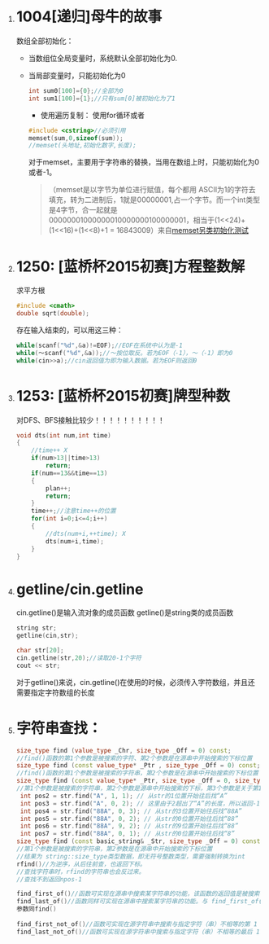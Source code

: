 1. # 1004[递归]母牛的故事

   数组全部初始化：

   - 当数组位全局变量时，系统默认全部初始化为0.

   - 当局部变量时，只能初始化为0

     ```c++
     int sum0[100]={0};//全部为0
     int sum1[100]={1};//只有sum[0]被初始化为了1
     ```
     - 使用遍历复制：
       使用for循环或者

     ```c++
     #include <cstring>//必须引用
     memset(sum,0,sizeof(sum));
     //memset(头地址,初始化数字,长度);
     ```

     对于memset，主要用于字符串的替换，当用在数组上时，只能初始化为0或者-1。
     
     > （memset是以字节为单位进行赋值，每个都用 ASCII为1的字符去填充，转为二进制后，1就是00000001,占一个字节。而一个int类型是4字节，合一起就是 00000001000000010000000100000001，相当于(1<<24)+(1<<16)+(1<<8)+1 = 16843009）来自[memset另类初始化测试](https://blog.csdn.net/synapse7/article/details/9884135/)


2. # 1250: [蓝桥杯2015初赛]方程整数解

   求平方根

   ```c++
   #include <cmath>
   double sqrt(double);
   ```

   存在输入结束的，可以用这三种：
   
   ```c++
   while(scanf("%d",&a)!=EOF);//EOF在系统中认为是-1
   while(～scanf("%d",&a));//～按位取反。若为EOF（-1），～（-1）即为0
   while(cin>>a);//cin返回值为即为输入数据。若为EOF则返回0
   ```
   
3. # 1253: [蓝桥杯2015初赛]牌型种数
   
   对DFS、BFS接触比较少！！！！！！！！！！
   
   ```c++
   void dts(int num,int time)
   {
       //time++ X
       if(num>13||time>13)
           return;
       if(num==13&&time==13)
       {
           plan++;
           return;
       }
       time++;//注意time++的位置
       for(int i=0;i<=4;i++)
       {
           //dts(num+i,++time); X
           dts(num+i,time);
       }
   }
   ```
   
4. # getline/cin.getline

   cin.getline()是输入流对象的成员函数
   getline()是string类的成员函数
   
   ```c++
   string str;
   getline(cin,str);
   
   char str[20];
   cin.getline(str,20);//读取20-1个字符
   cout << str;
   ```
   
   对于getline()来说，cin.getline()在使用的时候，必须传入字符数组，并且还需要指定字符数组的长度

5. # 字符串查找：

   ```c++
   size_type find (value_type _Chr, size_type _Off = 0) const;
   //find()函数的第1个参数是被搜索的字符、第2个参数是在源串中开始搜索的下标位置
   size_type find (const value_type* _Ptr , size_type _Off = 0) const;
   //find()函数的第1个参数是被搜索的字符串，第2个参数是在源串中开始搜索的下标位置
   size_type find (const value_type* _Ptr, size_type _Off = 0, size_type _Count) const;
   //第1个参数是被搜索的字符串，第2个参数是源串中开始搜索的下标，第3个参数是关于第1个参数的字符个数（第三个参数是目标字符串的前n个字符。需>1且小于第一个参数的长度。）
   	int pos2 = str.find("A", 1, 1); // 从str的1位置开始往后找“A”
   	int pos3 = str.find("A", 0, 2); // 这里由于2超出了“A”的长度，所以返回-1
   	int pos4 = str.find("88A", 0, 3); // 从str的3位置开始往后找“88A”
   	int pos5 = str.find("88A", 0, 2); // 从str的0位置开始往后找“88”
   	int pos6 = str.find("88A", 9, 2); // 从str的9位置开始往后找“88”
   	int pos7 = str.find("88A", 0, 1); // 从str的0位置开始往后找“8”
   size_type find (const basic_string& _Str, size_type _Off = 0) const;
   //第1个参数是被搜索的字符串，第2参数是在源串中开始搜索的下标位置
   //结果为 string::size_type类型数据，即无符号整数类型，需要强制转换为int
   rfind()//为逆序，从后往前查，也返回下标。
   //查找字符串时，rfind的字符串也会反过来。
   //查找不到返回npos-1
   
   find_first_of()//函数可实现在源串中搜索某字符串的功能，该函数的返回值是被搜索字符串的第 1 个字符第 1 次出现的下标（位置）。若查找失败，则返回 npos。
   find_last_of()//函数同样可实现在源串中搜索某字符串的功能。与 find_first_of() 函数所不同的是，该函数的返回值是被搜索字符串的最后 1 个字符的下标（位置）。若查找失败，则返回 npos。
   参数同find()
     
   find_first_not_of()//函数可实现在源字符串中搜索与指定字符（串）不相等的第 1 个字符；
   find_last_not_of()//函数可实现在源字符串中搜索与指定字符（串）不相等的最后 1 个字符。
   ```

   
